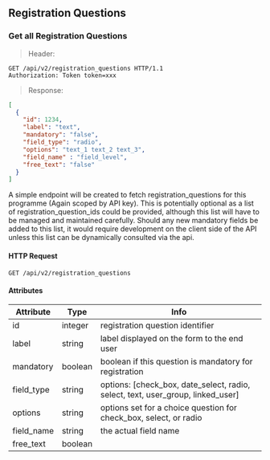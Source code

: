 ## Registration Questions

### Get all Registration Questions

> Header:

```http
GET /api/v2/registration_questions HTTP/1.1
Authorization: Token token=xxx
```

> Response:

```json
[
  {
    "id": 1234,
    "label": "text",
    "mandatory": "false",
    "field_type": "radio",
    "options": "text_1 text_2 text_3",
    "field_name" : "field_level",
    "free_text": "false"
  }
]
```

A simple endpoint will be created to fetch registration_questions for this
programme (Again scoped by API key). This is potentially optional as a list of
registration_question_ids could be provided, although this list will have to be
managed and maintained carefully. Should any new mandatory fields be added to this list,
it would require development on the client side of the API unless this list can
be dynamically consulted via the api.

#### HTTP Request

`GET /api/v2/registration_questions`

#### Attributes

Attribute | Type | Info
--------- | ---- | ----
id | integer | registration question identifier
label | string | label displayed on the form to the end user
mandatory | boolean | boolean if this question is mandatory for registration
field_type | string | options: [check_box, date_select, radio, select, text, user_group, linked_user]
options | string | options set for a choice question for check_box, select, or radio
field_name | string | the actual field name
free_text | boolean |

